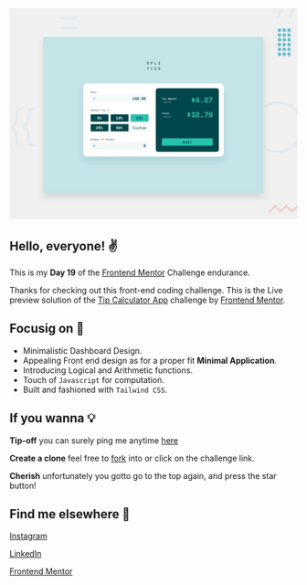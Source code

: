![Design preview for the Tip calculator app coding challenge](./design/desktop-preview.jpg)

## Hello, everyone! ✌

This is my **Day 19** of the [Frontend Mentor](https://www.frontendmentor.io/home) Challenge endurance.

Thanks for checking out this front-end coding challenge. This is the Live preview solution of the [Tip Calculator App](https://www.frontendmentor.io/challenges/time-tracking-dashboard-UIQ7167Jw) challenge by [Frontend Mentor](https://www.frontendmentor.io/home). 

## Focusig on 👀

* Minimalistic Dashboard Design.
* Appealing Front end design as for a proper fit **Minimal Application**.
* Introducing Logical and Arithmetic functions.
* Touch of `Javascript` for computation.
* Built and fashioned with `Tailwind CSS`.

## If you wanna 💡

**Tip-off** you can surely ping me anytime [here](#find-me-elsewhere-%F0%9F%93%B1 "Goto Find me elsewhere 📱")

**Create a clone** feel free to [fork](https://github.com/Aravinthvimal/Tip-Calculator-App) into or click on the challenge link.

**Cherish** unfortunately you gotto go to the top again, and press the star button!

## Find me elsewhere 📱

[Instagram](https://www.instagram.com/_.ken__adams_/)

[LinkedIn](https://www.linkedin.com/in/aravinth-vimal-1120581a7/)

[Frontend Mentor](https://www.frontendmentor.io/profile/Aravinthvimal)
